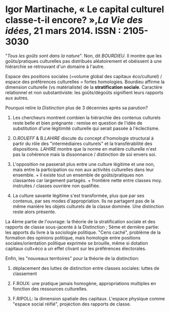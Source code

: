 # Igor Martinache, « Le capital culturel classe-t-il encore? »,*La Vie des idées*, 21 mars 2014. ISSN : 2105-3030

"*Tous les goûts sont dans la nature*". Non, dit *BOURDIEU*. Il montre que les goûts/pratiques culturelles pas distribués aléatoirement et obéissent à une hiérarchie se retrouvant d'un domaine à l'autre.  

Espace des positions sociales (=volume global des capitaux éco/culturel) / espace des préférences culturelles = fortes homologies. Bourdieu affirme la dimension culturelle (vs matérialiste) de la **stratification sociale**. Caractère relationnel et non substantiviste: les goûts/dégoûts signifient leurs rapports aux autres.

Pourquoi relire *la Distinction* plus de 3 décennies après sa parution?

1. Les chercheurs montrent combien la hiérarchie des contenus culturels reste belle et bien prégnante : remise en question de l'idée de substitution d'une légitimité culturelle qui serait passée à l'éclectisme.

2. O.*ROUEFF* & B.*LAHIRE* discute du concept d'homologie structural à partir du rôle des "intermédiaires culturels" et la transférabilité des dispositions. *LAHIRE* montre que la norme en matière culturelle n'est pas la cohérence mais la dissonnance / distinction de soi envers soi.

3. L'opposition ne passerait plus entre une culture légitime et une non, mais entre la participation ou non aux activités culturelles dans leur ensemble. + il existe tout un ensemble de goûts/pratiques non classantes car largement partagés. + frontière nette entre classes moy. instruites / classes ouvrière non qualifiée.

4. La culture savante légitime s'est transformée, plus que par ses contenus, par ses modes d'appropriation. Ils ne partagent pas de la même manière les objets culturels de la classe dominée. Une distinction reste alors présente.

La 4ème partie de l'ouvrage: la théorie de la stratification sociale et des rapports de classe sous-jacente à la Distinction ; 5ème et dernière partie: les apports du livre à la sociologie politique. "Cens caché", problème de la formation des opinions politique, mais homologie entre positions sociales/orientation politique exprimée se brouille, même si dotation capitaux cult+éco a un effet clivant sur les préférences électorales.

Enfin, les "nouveaux territoires" pour la théorie de la distinction:

1. déplacement des luttes de distinction entre classes sociales: luttes de classement

2. F.ROUX: une pratique jamais homogène, appropriations multiples en fonction des ressources culturelles.

3. F.RIPOLL: la dimension spatiale des capitaux. L'espace physique comme "espace social réifié", projection des rapports de classe.